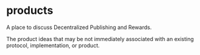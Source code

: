 # products
A place to discuss Decentralized Publishing and Rewards. 

The product ideas that may be not immediately associated with an existing protocol, implementation, or product.
